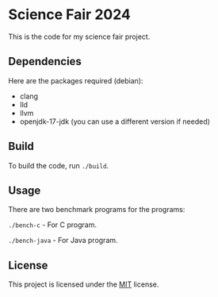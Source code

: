 # Science Fair 2024
This is the code for my science fair project.

## Dependencies
Here are the packages required (debian):

- clang
- lld
- llvm
- openjdk-17-jdk (you can use a different version if needed)

## Build
To build the code, run `./build`.

## Usage
There are two benchmark programs for the programs:

`./bench-c` - For C program.

`./bench-java` - For Java program.

## License
This project is licensed under the [MIT](https://choosealicense.com/licenses/mit/) license.
